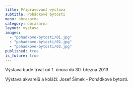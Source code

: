 ```yaml
---
title: Připravovaná výstava
subtitle: Pohádkové bytosti
menu: obrazarna
category: obrazarna
layout: vystava
images:
  - "pohadkove-bytosti/01.jpg"
  - "pohadkove-bytosti/02.jpg"
  - "pohadkove-bytosti/03.jpg"
published: true
is_future: true
---
```

Výstava bude trvat od 1. února do 30. března 2013.

Výstava akvarelů a koláží: Josef Šimek - Pohádkové bytosti.
